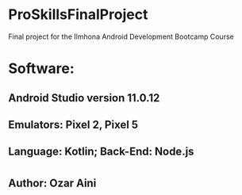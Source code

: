 # ProSkillsFinalProject
Final project for the Ilmhona Android Development Bootcamp Course 
##
# Software:
## Android Studio version 11.0.12
## Emulators: Pixel 2, Pixel 5
##
## Language: Kotlin; Back-End: Node.js 
# 
## Author: Ozar Aini
